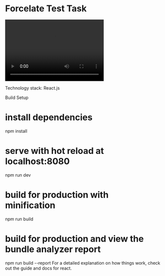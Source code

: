 # Forcelate Test Task

<video src="111.mp4" width="320" height="200" controls preload></video>

Technology stack:
React.js


Build Setup
# install dependencies
npm install

# serve with hot reload at localhost:8080
npm run dev

# build for production with minification
npm run build

# build for production and view the bundle analyzer report
npm run build --report
For a detailed explanation on how things work, check out the guide and docs for react.